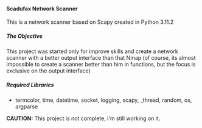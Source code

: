 #### Scadufax Network Scanner
This is a network scanner based on Scapy created in Python 3.11.2

##### The Objective
This project was started only for improve skills and create a network scanner with a better output interface than that Nmap (of course, its almost impossible to create a scanner better than him in functions, but the focus is exclusive on the output interface)

##### Required Libraries
* termcolor, time, datetime, socket, logging, scapy, _thread, random, os, argparse

**CAUTION:** This project is not complete, i'm still working on it.

